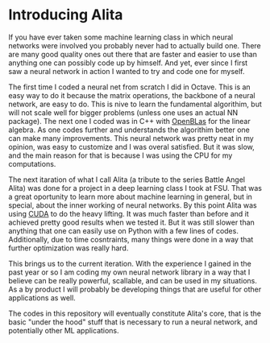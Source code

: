 # Introducing Alita

If you have ever taken some machine learning class in which neural networks were involved you probably never had to actually build one. There are many good quality
ones out there that are faster and easier to use than anything one can possibly code up by himself. And yet, ever since I first saw a neural network in action I 
wanted to try and code one for myself. 

The first time I coded a neural net from scratch I did in Octave. This is an easy way to do it because the matrix operations, the backbone of a neural network, are
easy to do. This is nive to learn the fundamental algorithim, but will not scale well for bigger problems (unless one uses an actual NN package). The next one I coded
was in C++ with [OpenBLas](https://www.openblas.net/) for the linear algebra. As one codes further and understands the algorithim better one can make many improvements.
This neural network was pretty neat in my opinion, was easy to customize and I was overal satisfied. But it was slow, and the main reason for that is because I was using the 
CPU for my computations.

The next itaration of what I call Alita (a tribute to the series Battle Angel Alita) was done for a project in a deep learning class I took at FSU. That was a great oportunity
to learn more about machine learning in general, but in special, about the inner working of neural networks. By this point Alita was using [CUDA](https://developer.nvidia.com/cuda-zone)
to do the heavy lifting. It was much faster than before and it achieved pretty good results when we tested it. But it was still slower than anything that one can easily use
on Python with a few lines of codes. Additionally, due to time cosntraints, many things were done in a way that further optimization was really hard.

This brings us to the current iteration. With the experience I gained in the past year or so I am coding my own neural network library in a way that I believe can be really
powerful, scallable, and can be used in my situations. As a by product I will probably be developing things that are useful for other applications as well.

The codes in this repository will eventually constitute Alita's core, that is the basic "under the hood" stuff that is necessary to run a neural network, and potentially other 
ML applications.

